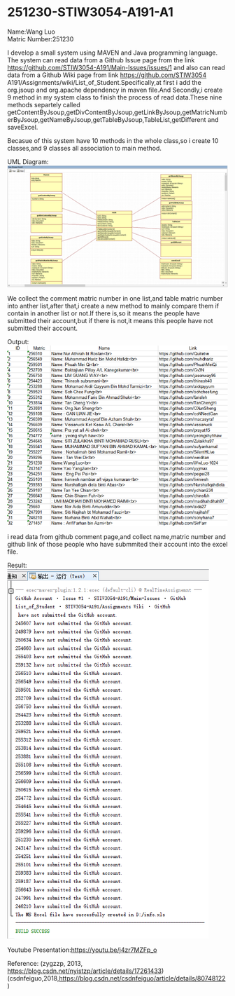 # 251230-STIW3054-A191-A1
Name:Wang Luo  
Matric Number:251230  

I develop a small system using MAVEN and Java programming language. The system can read data from a Github Issue page from the link https://github.com/STIW3054-A191/Main-Issues/issues/1 and also can read data from a Github Wiki page from link https://github.com/STIW3054 A191/Assignments/wiki/List_of_Student.Specifically,at first i add the org.jsoup and org.apache dependency in maven file.And Secondly,i create 9 method in my system class to finish the process of read data.These nine methods separtely called       getContentByJsoup,getDivContentByJsoup,getLinkByJsoup,getMatricNumberByJsoup,getNameByJsoup,getTableByJsoup,TableList,getDifferent and saveExcel.  

Becasue of this system have 10 methods in the whole class,so i create 10 classes,and 9 classes all association to main method.  

UML Diagram:![Image Class Diagram](https://github.com/WwLuo-1024/251230-STIW3054-A191-A1/blob/master/Images/003.png)  

We collect the comment matric number in one list,and table matric number into anther list,after that,i create a new method to mainly compare them if contain in another list or not.If there is,so it means the people have submitted their account,but if there is not,it means this people have not submitted their account.  

Output:![Image output](https://github.com/WwLuo-1024/251230-STIW3054-A191-A1/blob/master/Images/output.png)  

  
i read data from github comment page,and collect name,matric number and github link of those people who have submmited their account into the excel file.  

Result:![Image result](https://github.com/WwLuo-1024/251230-STIW3054-A191-A1/blob/master/Images/result.png) 

Youtube Presentation:https://youtu.be/j4zr7MZFp_o

Reference:
(zygzzp, 2013, https://blog.csdn.net/nyistzp/article/details/17261433)  
(csdnfeiguo,2018,https://blog.csdn.net/csdnfeiguo/article/details/80748122)
